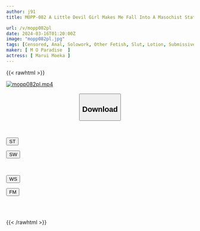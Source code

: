 ```yaml
---
author: j91
title: MOPP-082 A Little Devil Girl Makes Me Fall Into A Masochist State! Female Ejaculation WAM Moeka Marui

url: /v/mopp082pl
date: 2024-03-16T01:20:00Z
image: "mopp082pl.jpg"
tags: [Censored, Anal, Solowork, Other Fetish, Slut, Lotion, Submissive Men	]
maker: [ M O Paradise  ]
actress: [ Marui Moeka ]
---
```



{{< rawhtml >}}

<div class="video" data-videoid="g9WQ9302bBTqd92">
    <a href="javascript:;">
        <img src="/v/mopp082pl/mopp082pl.jpg" width="WIDTH" height="HEIGHT" alt="mopp082pl.mp4" loading="lazy">
    </a>
</div>

<script type="text/javascript" src="https://j91.asia/asset/on-demand-st.js"></script>

<br>
  <link rel="stylesheet" href="https://j91.asia/asset/bs5.css">
  
  <center>
  <button class="btn btn-primary" type="button" data-bs-toggle="collapse" data-bs-target=".multi-collapse" aria-expanded="false" aria-controls="multiCollapseExample1 multiCollapseExample2"><h2>Download</h2></button></center>
</p>
<div class="row">
  <div class="col">
    <div class="collapse multi-collapse" id="multiCollapseExample1">
      <div class="card card-body">
	      	      <br>
<div class="buttons">  
<p><a href="https://streamtape.to/v/g9WQ9302bBTqd92" target="_blank"><button class="btn-hover color-3"><i class="fa fa-download"></i> ST</button></a></p>
<p><a href="https://asnwish.com/lr3906m7rjs6" target="_blank"><button class="btn-hover color-2"><i class="fa fa-download"></i> SW</button></a></p></div>
    </div>
  </div>
</div>
  <div class="col">
    <div class="collapse multi-collapse" id="multiCollapseExample2">
      <div class="card card-body">
	      <br>
<div class="buttons">
<p><a href="javascript:;"><button class="btn-hover color-9"><i class="fa fa-download"></i> WS</button></a></p>
<p><a href="https://filemoon.sx/d/3p7fjutfsjga"><button class="btn-hover color-8"><i class="fa fa-download"></i> FM</button></a></p></div>
<br><br>
      </div>
    </div>
  </div>
</div>

{{< /rawhtml >}}